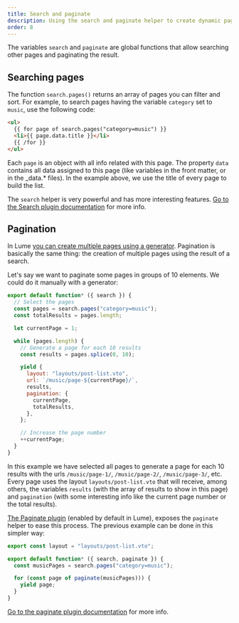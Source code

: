 ```yaml
---
title: Search and paginate
description: Using the search and paginate helper to create dynamic pages.
order: 8
---
```


The variables `search` and `paginate` are global functions that allow searching
other pages and paginating the result.

## Searching pages

The function `search.pages()` returns an array of pages you can filter and sort.
For example, to search pages having the variable `category` set to `music`, use
the following code:

```html
<ul>
  {{ for page of search.pages("category=music") }}
  <li>{{ page.data.title }}</li>
  {{ /for }}
</ul>
```

Each `page` is an object with all info related with this page. The property
`data` contains all data assigned to this page (like variables in the front
matter, or in the _data.* files). In the example above, we use the title of
every page to build the list.

The `search` helper is very powerful and has more interesting features.
[Go to the Search plugin documentation](../../plugins/search.md) for more info.

## Pagination

In Lume [you can create multiple pages using a generator](./multiple-pages.md).
Pagination is basically the same thing: the creation of multiple pages using the
result of a search.

Let's say we want to paginate some pages in groups of 10 elements. We could do
it manually with a generator:

```js
export default function* ({ search }) {
  // Select the pages
  const pages = search.pages("category=music");
  const totalResults = pages.length;

  let currentPage = 1;

  while (pages.length) {
    // Generate a page for each 10 results
    const results = pages.splice(0, 10);

    yield {
      layout: "layouts/post-list.vto",
      url: `/music/page-${currentPage}/`,
      results,
      pagination: {
        currentPage,
        totalResults,
      },
    };

    // Increase the page number
    ++currentPage;
  }
}
```

In this example we have selected all pages to generate a page for each 10
results with the urls `/music/page-1/`, `/music/page-2/`, `/music/page-3/`, etc.
Every page uses the layout `layouts/post-list.vto` that will receive, among
others, the variables `results` (with the array of results to show in this page)
and `pagination` (with some interesting info like the current page number or the
total results).

[The Paginate plugin](../../plugins/paginate.md) (enabled by default in Lume),
exposes the `paginate` helper to ease this process. The previous example can be
done in this simpler way:

```js
export const layout = "layouts/post-list.vto";

export default function* ({ search, paginate }) {
  const musicPages = search.pages("category=music");

  for (const page of paginate(musicPages))) {
    yield page;
  }
}
```

[Go to the paginate plugin documentation](../../plugins/paginate.md) for more
info.
